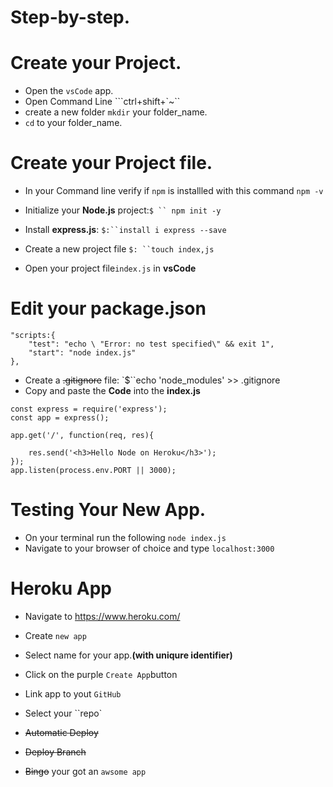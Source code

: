 # Step-by-step.
# Create your Project.
 
 * Open the ``vsCode`` app.
 * Open Command Line ```ctrl+shift+`~``
 * create a new folder ``mkdir`` your folder_name.
 * ``cd`` to your folder_name.
 
 # Create your Project file.
 * In your Command line verify if ``npm`` is installled with this command ``npm -v``

* Initialize your **Node.js** project:`$ `` npm init -y`
* Install **express.js**: `$:``install i express --save`

* Create a new project file `$: ``touch index,js`
* Open your project file`index.js` in **vsCode**

# Edit your package.json
```
"scripts:{
    "test": "echo \ "Error: no test specified\" && exit 1",
    "start": "node index.js"
},

```

* Create a ~~.gitignore~~ file: `$``echo 'node_modules' >> .gitignore
* Copy and paste the **Code** into the **index.js**

```
const express = require('express');
const app = express();

app.get('/', function(req, res){

    res.send('<h3>Hello Node on Heroku</h3>');
});
app.listen(process.env.PORT || 3000);

```
# Testing Your New App.

* On your terminal run the following ``node index.js``
* Navigate to your browser of choice and type ``localhost:3000``


# Heroku App

* Navigate to https://www.heroku.com/

* Create `new app`
* Select name for your app.**(with uniqure identifier)**
* Click on the purple ``Create App``button
* Link app to yout ``GitHub``
* Select your ``repo`
* ~~Automatic Deploy~~
* ~~Deploy Branch~~
* ~~Bingo~~ your got an `awsome app`